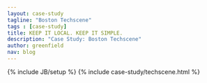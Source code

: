 ```yaml
---
layout: case-study
tagline: "Boston Techscene"
tags : [case-study]
title: KEEP IT LOCAL. KEEP IT SIMPLE.
description: "Case Study: Boston Techscene"
author: greenfield
nav: blog
---
```

{% include JB/setup %}
{% include case-study/techscene.html %}
